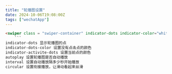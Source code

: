 ```yaml
---
title: "轮播图设置"
date: 2024-10-06T19:08:00Z
tags: ["wechatApp"]
---
```


```html
<swiper class = "swiper-container" indicator-dots indicator-color="white">
    ```
indicator-dots 显示轮播图的点
indicator-dots-color 设置没有点击点的颜色
indicator-activite-dots 设置当前点的颜色
autoplay 设置轮播图是否自动播放
interval 设置自动播放隔多少秒开始播放
circular 设置衔接播放，让滑动看起来丝滑
